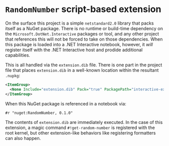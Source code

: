 `RandomNumber` script-based extension
=====================================

On the surface this project is a simple `netstandard2.0` library that packs itself as a NuGet package.  There is no
runtime or build-time dependency on the `Microsoft.DotNet.Interactive` packages or tool, and any other project that
references this will not be forced to take on those dependencies.  When this package is loaded into a .NET Interactive
notebook, however, it _will_ register itself with the .NET Interactive host and prodide additional capabilities.

This is all handled via the `extension.dib` file.  There is one part in the project file that places `extension.dib` in
a well-known location within the resultant `.nupkg`:

``` xml
<ItemGroup>
  <None Include="extension.dib" Pack="true" PackagePath="interactive-extensions/dotnet" />
</ItemGroup>
```

When this NuGet package is referenced in a notebook via:

```
#r "nuget:RandomNumber, 0.1.0"
```

The contents of `extension.dib` are immediately executed.  In the case of this extension, a magic command
`#!get-random-number` is registered with the root kernel, but other extension-like behaviors like registering
formatters can also happen.
